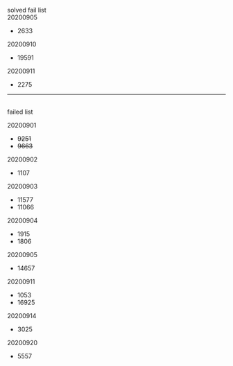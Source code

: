 solved fail list<br>
20200905
- 2633

20200910
- 19591

20200911
- 2275

----------------

<br>
failed list<br>

20200901
- ~~9251~~
- ~~9663~~

20200902
- 1107

20200903
- 11577
- 11066

20200904
- 1915
- 1806

20200905
- 14657

20200911
- 1053
- 16925

20200914
- 3025

20200920
- 5557
